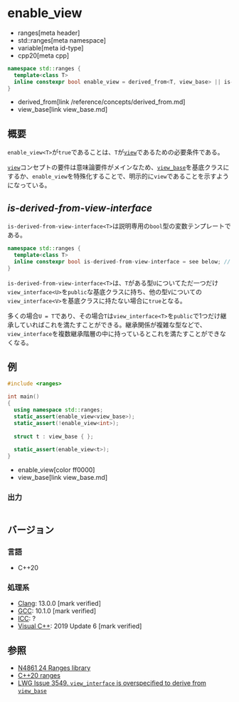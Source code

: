# enable_view
* ranges[meta header]
* std::ranges[meta namespace]
* variable[meta id-type]
* cpp20[meta cpp]

```cpp
namespace std::ranges {
  template<class T>
  inline constexpr bool enable_view = derived_from<T, view_base> || is-derived-from-view-interface<T>;
}
```
* derived_from[link /reference/concepts/derived_from.md]
* view_base[link view_base.md]

## 概要

`enable_view<T>`が`true`であることは、`T`が[`view`](view.md)であるための必要条件である。

[`view`](view.md)コンセプトの要件は意味論要件がメインなため、[`view_base`](view_base.md)を基底クラスにするか、`enable_view`を特殊化することで、明示的に`view`であることを示すようになっている。

## *is-derived-from-view-interface*

`is-derived-from-view-interface<T>`は説明専用の`bool`型の変数テンプレートである。

```cpp
namespace std::ranges {
  template<class T>
  inline constexpr bool is-derived-from-view-interface = see below; // 説明専用
}
```

`is-derived-from-view-interface<T>`は、`T`がある型`U`についてただ一つだけ`view_interface<U>`を`public`な基底クラスに持ち、他の型`V`についての`view_interface<V>`を基底クラスに持たない場合に`true`となる。

多くの場合`U = T`であり、その場合`T`は`view_interface<T>`を`public`で1つだけ継承していればこれを満たすことができる。継承関係が複雑な型などで、`view_interface`を複数継承階層の中に持っているとこれを満たすことができなくなる。

## 例

```cpp example
#include <ranges>

int main()
{
  using namespace std::ranges;
  static_assert(enable_view<view_base>);
  static_assert(!enable_view<int>);
    
  struct t : view_base { };
    
  static_assert(enable_view<t>);
}
```
* enable_view[color ff0000]
* view_base[link view_base.md]

### 出力
```
```

## バージョン
### 言語
- C++20

### 処理系
- [Clang](/implementation.md#clang): 13.0.0 [mark verified]
- [GCC](/implementation.md#gcc): 10.1.0 [mark verified]
- [ICC](/implementation.md#icc): ?
- [Visual C++](/implementation.md#visual_cpp): 2019 Update 6 [mark verified]

## 参照
- [N4861 24 Ranges library](https://timsong-cpp.github.io/cppwp/n4861/ranges)
- [C++20 ranges](https://techbookfest.org/product/5134506308665344)
- [LWG Issue 3549. `view_interface` is overspecified to derive from `view_base`](https://cplusplus.github.io/LWG/issue3549)
